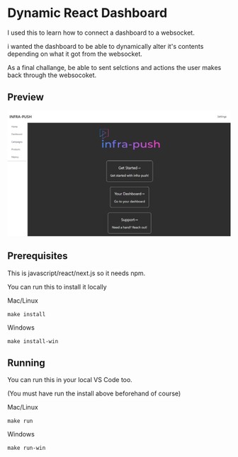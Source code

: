 # Dynamic React Dashboard

I used this to learn how to connect a dashboard to a websocket.

i wanted the dashboard to be able to dynamically alter it's contents depending on what it got from the websocket.

As a final challange, be able to sent selctions and actions the user makes back through the websocoket.


## Preview

![Homepage](./docs/homepage.jpg)

## Prerequisites

This is javascript/react/next.js so it needs npm.

You can run this to install it locally

Mac/Linux
```
make install
```

Windows
```
make install-win
```

## Running 

You can run this in your local VS Code too.

(You must have run the install above beforehand of course)

Mac/Linux
```
make run
```

Windows
```
make run-win
```

